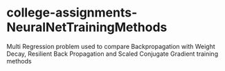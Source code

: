# college-assignments-NeuralNetTrainingMethods
Multi Regression problem used to compare Backpropagation with Weight Decay, Resilient Back Propagation and Scaled Conjugate Gradient training methods
